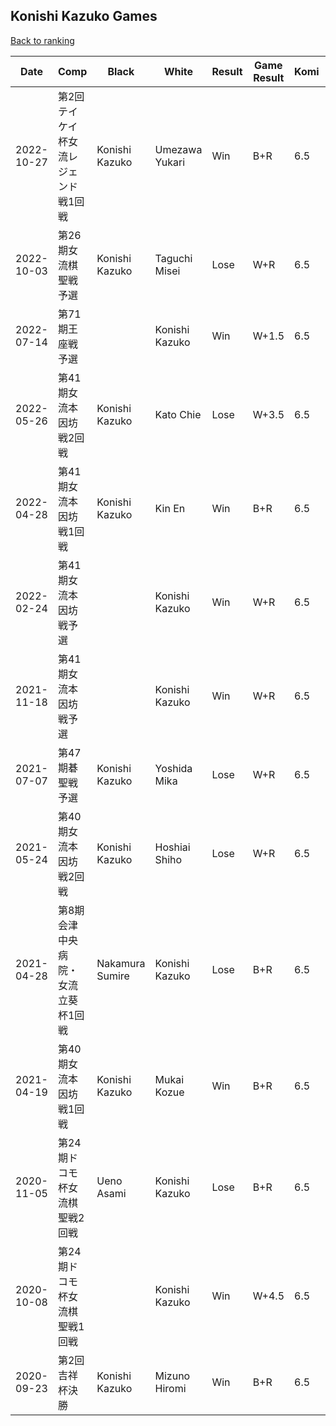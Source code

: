 ## Konishi Kazuko Games

[Back to ranking](../../index.md)




| **Date** | **Comp** | **Black** | **White** | **Result** | **Game Result** | **Komi** | **Rating** | **Diff** | 
| --- | --- | --- | --- | --- | --- | --- | --- | --- |
| 2022-10-27 | 第2回テイケイ杯女流レジェンド戦1回戦 | Konishi Kazuko | Umezawa Yukari | Win | B+R | 6.5 | 2095 | -298 | 
| 2022-10-03 | 第26期女流棋聖戦予選 | Konishi Kazuko | Taguchi Misei | Lose | W+R | 6.5 | 2393 | -10 | 
| 2022-07-14 | 第71期王座戦予選 |  | Konishi Kazuko | Win | W+1.5 | 6.5 | 2403 | 242 | 
| 2022-05-26 | 第41期女流本因坊戦2回戦 | Konishi Kazuko | Kato Chie | Lose | W+3.5 | 6.5 | 2161 | -11 | 
| 2022-04-28 | 第41期女流本因坊戦1回戦 | Konishi Kazuko | Kin En | Win | B+R | 6.5 | 2172 | -65 | 
| 2022-02-24 | 第41期女流本因坊戦予選 |  | Konishi Kazuko | Win | W+R | 6.5 | 2237 | 323 | 
| 2021-11-18 | 第41期女流本因坊戦予選 |  | Konishi Kazuko | Win | W+R | 6.5 | 1914 | 0 | 
| 2021-07-07 | 第47期碁聖戦予選 | Konishi Kazuko | Yoshida Mika | Lose | W+R | 6.5 | 1914 | -149 | 
| 2021-05-24 | 第40期女流本因坊戦2回戦 | Konishi Kazuko | Hoshiai Shiho | Lose | W+R | 6.5 | 2063 | -5 | 
| 2021-04-28 | 第8期会津中央病院・女流立葵杯1回戦 | Nakamura Sumire | Konishi Kazuko | Lose | B+R | 6.5 | 2068 | 5 | 
| 2021-04-19 | 第40期女流本因坊戦1回戦 | Konishi Kazuko | Mukai Kozue | Win | B+R | 6.5 | 2063 | -123 | 
| 2020-11-05 | 第24期ドコモ杯女流棋聖戦2回戦 | Ueno Asami | Konishi Kazuko | Lose | B+R | 6.5 | 2186 | 129 | 
| 2020-10-08 | 第24期ドコモ杯女流棋聖戦1回戦 |  | Konishi Kazuko | Win | W+4.5 | 6.5 | 2057 | 658 | 
| 2020-09-23 | 第2回吉祥杯決勝 | Konishi Kazuko | Mizuno Hiromi | Win | B+R | 6.5 | 1399 | missing |




